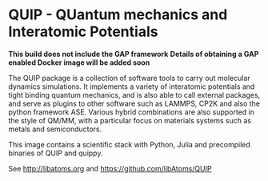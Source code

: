 QUIP - QUantum mechanics and Interatomic Potentials
===================================================

**This build does not include the GAP framework**
**Details of obtaining a GAP enabled Docker image will be added soon**

The QUIP package is a collection of software tools to carry out 
molecular dynamics simulations. It implements a variety of 
interatomic potentials and tight binding quantum mechanics, and 
is also able to call external packages, and serve as plugins to 
other software such as LAMMPS, CP2K and also the python framework 
ASE. Various hybrid combinations are also supported in the style 
of QM/MM, with a particular focus on materials systems such as 
metals and semiconductors.

This image contains a scientific stack with Python, Julia and
precompiled binaries of QUIP and quippy.

See http://libatoms.org and https://github.com/libAtoms/QUIP

